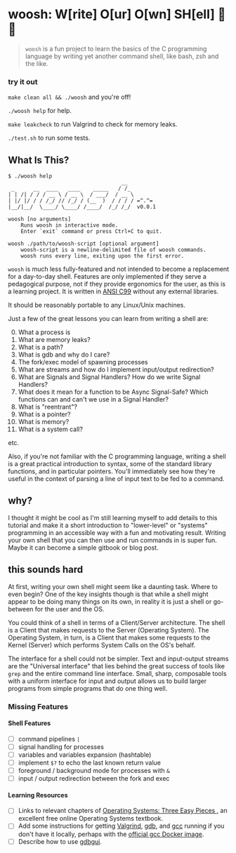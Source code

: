 # woosh: W[rite] O[ur] O[wn] SH[ell] 🐚🚀

> `woosh` is a fun project to learn the basics of the C programming language by writing yet another command shell, like bash, zsh and the like.
### try it out
`make clean all && ./woosh` and you're off!

`./woosh help` for help.

`make leakcheck` to run Valgrind to check for memory leaks.

`./test.sh` to run some tests.
## What Is This?

```
$ ./woosh help
                                    __
 _      __  ____   ____    _____   / /_
| | /| / / / __ \ / __ \  / ___/  / __ \
| |/ |/ / / /_/ // /_/ / (__  )  / / / / =^.^=
|__/|__/  \____/ \____/ /____/  /_/ /_/  v0.0.1

woosh [no arguments]
	Runs woosh in interactive mode.
	Enter `exit` command or press Ctrl+C to quit.

woosh ./path/to/woosh-script [optional argument]
	woosh-script is a newline-delimited file of woosh commands.
	woosh runs every line, exiting upon the first error.
```

`woosh` is much less fully-featured and not intended to become a replacement for a day-to-day shell. Features are only implemented if they serve a pedagogical purpose, not if they provide ergonomics for the user, as this is a learning project. It is written in [ANSI C99](https://en.wikipedia.org/wiki/C99) without any external libraries.

It should be reasonably portable to any Linux/Unix machines.

Just a few of the great lessons you can learn from writing a shell are:

0. What a process is
1. What are memory leaks?
2. What is a path?
3. What is gdb and why do I care?
4. The fork/exec model of spawning processes
5. What are streams and how do I implement input/output redirection?
6. What are Signals and Signal Handlers? How do we write Signal Handlers?
7. What does it mean for a function to be Async Signal-Safe? Which functions can and can't we use in a Signal Handler?
8. What is "reentrant"?
9. What is a pointer?
10. What is memory?
11. What is a system call?

etc.

Also, if you're not familiar with the C programming language, writing a shell is a great practical introduction to syntax, some of the standard library functions, and in particular pointers. You'll immediately see how they're useful in the context of parsing a line of input text to be fed to a command.

## why?

I thought it might be cool as I'm still learning myself to add details to this tutorial and make it a short introduction to "lower-level" or "systems" programming in an accessible way with a fun and motivating result. Writing your own shell that you can then use and run commands in is super fun. Maybe it can become a simple gitbook or blog post.

## this sounds hard

At first, writing your own shell might seem like a daunting task. Where to even begin? One of the key insights though is that while a shell might appear to be doing many things on its own, in reality it is just a shell or go-between for the user and the OS.

You could think of a shell in terms of a Client/Server architecture. The shell is a Client that makes requests to the Server (Operating System). The Operating System, in turn, is a Client that makes some requests to the Kernel (Server) which performs System Calls on the OS's behalf.

The interface for a shell could not be simpler. Text and input-output streams are the "Universal interface" that lies behind the great success of tools like `grep` and the entire command line interface. Small, sharp, composable tools with a uniform interface for input and output allows us to build larger programs from simple programs that do one thing well.

### Missing Features

#### Shell Features

- [ ] command pipelines `|`
- [ ] signal handling for processes
- [ ] variables and variables expansion (hashtable)
- [ ] implement `$?` to echo the last known return value
- [ ] foreground / background mode for processes with `&`
- [ ] input / output redirection between the fork and exec

#### Learning Resources

- [ ] Links to relevant chapters of [Operating Systems: Three Easy Pieces
      ](http://pages.cs.wisc.edu/~remzi/OSTEP/), an excellent free online Operating Systems textbook.
- [ ] Add some instructions for getting [Valgrind](https://valgrind.org/), [gdb](https://www.gnu.org/software/gdb/), and [gcc](https://gcc.gnu.org/) running if you don't have it locally, perhaps with the [official gcc Docker image](https://hub.docker.com/_/gcc).
- [ ] Describe how to use [gdbgui](https://www.gdbgui.com/).
